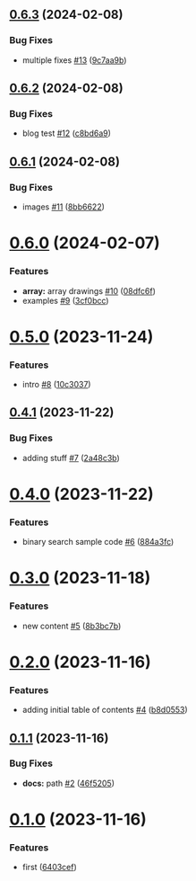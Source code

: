 ## [0.6.3](https://github.com/Andras-Csanyi/software_engineering/compare/0.6.2...0.6.3) (2024-02-08)


### Bug Fixes

* multiple fixes [#13](https://github.com/Andras-Csanyi/software_engineering/issues/13) ([9c7aa9b](https://github.com/Andras-Csanyi/software_engineering/commit/9c7aa9b3a249c398010d80718aa6d9dba7705b4c))

## [0.6.2](https://github.com/Andras-Csanyi/software_engineering/compare/0.6.1...0.6.2) (2024-02-08)


### Bug Fixes

* blog test [#12](https://github.com/Andras-Csanyi/software_engineering/issues/12) ([c8bd6a9](https://github.com/Andras-Csanyi/software_engineering/commit/c8bd6a90bdbd96925fa1e01d1c6db8cd5a7dc6a9))

## [0.6.1](https://github.com/Andras-Csanyi/software_engineering/compare/0.6.0...0.6.1) (2024-02-08)


### Bug Fixes

* images [#11](https://github.com/Andras-Csanyi/software_engineering/issues/11) ([8bb6622](https://github.com/Andras-Csanyi/software_engineering/commit/8bb6622ce14de3a253c08f7b79f2ddb1ae3751dc))

# [0.6.0](https://github.com/Andras-Csanyi/software_engineering/compare/0.5.0...0.6.0) (2024-02-07)


### Features

* **array:** array drawings [#10](https://github.com/Andras-Csanyi/software_engineering/issues/10) ([08dfc6f](https://github.com/Andras-Csanyi/software_engineering/commit/08dfc6f2610b58ab9d2f94829fd7a18c78289e46))
* examples [#9](https://github.com/Andras-Csanyi/software_engineering/issues/9) ([3cf0bcc](https://github.com/Andras-Csanyi/software_engineering/commit/3cf0bcca18630bb040ff42e62c63071809cb80d5))

# [0.5.0](https://github.com/Andras-Csanyi/software_engineering/compare/0.4.1...0.5.0) (2023-11-24)


### Features

* intro [#8](https://github.com/Andras-Csanyi/software_engineering/issues/8) ([10c3037](https://github.com/Andras-Csanyi/software_engineering/commit/10c3037505d8a8d7db1bd93b1cf7a9bbafba5439))

## [0.4.1](https://github.com/Andras-Csanyi/software_engineering/compare/0.4.0...0.4.1) (2023-11-22)


### Bug Fixes

* adding stuff [#7](https://github.com/Andras-Csanyi/software_engineering/issues/7) ([2a48c3b](https://github.com/Andras-Csanyi/software_engineering/commit/2a48c3b3be1f987716d274e292b9ae29b28cfaf1))

# [0.4.0](https://github.com/Andras-Csanyi/software_engineering/compare/0.3.0...0.4.0) (2023-11-22)


### Features

* binary search sample code [#6](https://github.com/Andras-Csanyi/software_engineering/issues/6) ([884a3fc](https://github.com/Andras-Csanyi/software_engineering/commit/884a3fcbe0bad3cc153cc83d179b504f8b837872))

# [0.3.0](https://github.com/Andras-Csanyi/software_engineering/compare/0.2.0...0.3.0) (2023-11-18)


### Features

* new content [#5](https://github.com/Andras-Csanyi/software_engineering/issues/5) ([8b3bc7b](https://github.com/Andras-Csanyi/software_engineering/commit/8b3bc7b406fde198a3dfbbcd5c6582cd41290f9a))

# [0.2.0](https://github.com/Andras-Csanyi/software_engineering/compare/0.1.1...0.2.0) (2023-11-16)


### Features

* adding initial table of contents [#4](https://github.com/Andras-Csanyi/software_engineering/issues/4) ([b8d0553](https://github.com/Andras-Csanyi/software_engineering/commit/b8d05537f528a5ed95d2ea37a285dfb50b427211))

## [0.1.1](https://github.com/Andras-Csanyi/software_engineering/compare/0.1.0...0.1.1) (2023-11-16)


### Bug Fixes

* **docs:** path [#2](https://github.com/Andras-Csanyi/software_engineering/issues/2) ([46f5205](https://github.com/Andras-Csanyi/software_engineering/commit/46f520507bb1c3c5d32805771647736d55dfa6a2))

# [0.1.0](https://github.com/Andras-Csanyi/software_engineering/compare/0.0.0...0.1.0) (2023-11-16)


### Features

* first ([6403cef](https://github.com/Andras-Csanyi/software_engineering/commit/6403cefdf0fd54be8c42073c55432b2b2c9c0235))
